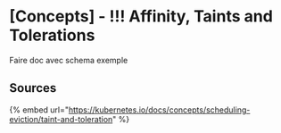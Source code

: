 # \[Concepts] - !!! Affinity, Taints and Tolerations

Faire doc avec schema exemple

## Sources

{% embed url="https://kubernetes.io/docs/concepts/scheduling-eviction/taint-and-toleration" %}

